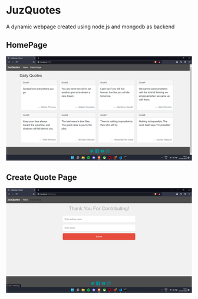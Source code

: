 # JuzQuotes
A dynamic webpage created using node.js and mongodb as backend
<h2>HomePage</h2>

![image info](./pictures/home.png)
<h2>Create Quote Page</h2>

![image info](./pictures/create.png)
